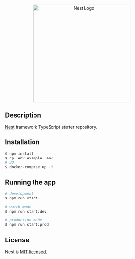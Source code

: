 <p align="center">
  <a href="http://nestjs.com/" target="blank"><img src="https://nestjs.com/img/logo_text.svg" width="320" alt="Nest Logo" /></a>
</p>

## Description

[Nest](https://github.com/nestjs/nest) framework TypeScript starter repository.

## Installation

```sh
$ npm install
$ cp .env.example .env
# BD
$ docker-compose up -d
```

## Running the app

```sh
# development
$ npm run start

# watch mode
$ npm run start:dev

# production mode
$ npm run start:prod
```

## License

Nest is [MIT licensed](LICENSE).
